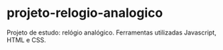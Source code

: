 # projeto-relogio-analogico
Projeto de estudo: relógio analógico. Ferramentas utilizadas Javascript, HTML e CSS.
